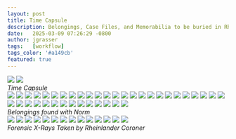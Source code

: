 ```yaml
---
layout: post
title: Time Capsule
description: Belongings, Case Files, and Memorabilia to be buried in Rheinlander.
date:   2025-03-09 07:26:29 -0800
author: jgrasser
tags:   [workflow]
tags_color: '#a149cb'
featured: true
---
```


<div class="gallery-box">
  <div class="gallery gallery--post">
    <img src="/images/HERITAGE_Time_Capsule.jpg" loading="lazy">
    <img src="/images/HERITAGE_Time_Capsule_Specifications.jpg" loading="lazy">
  </div>
  <em>Time Capsule</em>
</div>

<div class="gallery-box">
  <div class="gallery gallery--post">
    <img src="/images/casefiles/1980-0365%20%2810%29%20Compass%20%5BOpened%5D.JPG" loading="lazy">
    <img src="/images/casefiles/1980-0365%20%2812%29%20%241%20Dollar%20U.S.%20%5Bin%20Shirt%20Pocket%5D%20%282%29.JPG" loading="lazy">
    <img src="/images/casefiles/1980-0365%20%2813%29%20Black%20Wallet%20%5B%2424.17%20U.S.%5D%20%282%29.JPG" loading="lazy">
    <img src="/images/casefiles/1980-0365%20%2816%29%20Brown%20Corduroy%20Jacket%20%5BFront%5D.JPG" loading="lazy">
    <img src="/images/casefiles/1980-0365%20%2817%29%20Brown%20Corduroy%20Jacket%20%5BBack%5D.JPG" loading="lazy">
    <img src="/images/casefiles/1980-0365%20%282%29%20Two%20House%20Keys.JPG" loading="lazy">
    <img src="/images/casefiles/1980-0365%20%2822%29%20Scarf.JPG" loading="lazy">
    <img src="/images/casefiles/1980-0365%20%2823%29%20Plaid%20Flannel%20Shirt.JPG" loading="lazy">
    <img src="/images/casefiles/1980-0365%20%2824%29%20Blue%20Sweater%20%5BFront%5D.JPG" loading="lazy">
    <img src="/images/casefiles/1980-0365%20%2825%29%20Blue%20Sweater%20%5BBack%5D.JPG" loading="lazy">
    <img src="/images/casefiles/1980-0365%20%2826%29%20Black%20Corduroy%20Pants%20%5BFront%5D%20%281%29.jpg" loading="lazy">
    <img src="/images/casefiles/1980-0365%20%2826%29%20Black%20Corduroy%20Pants%20%5BFront%5D.JPG" loading="lazy">
    <img src="/images/casefiles/1980-0365%20%2827%29%20Black%20Corduroy%20Pants%20%5BBack%5D%20%281%29.jpg" loading="lazy">
    <img src="/images/casefiles/1980-0365%20%2827%29%20Black%20Corduroy%20Pants%20%5BBack%5D.JPG" loading="lazy">
    <img src="/images/casefiles/1980-0365%20%2828%29%20White%20Underwear%20%5BBriefs%20%26%20Long%20John%20pants%20-%20Front%5D.JPG" loading="lazy">
    <img src="/images/casefiles/1980-0365%20%2829%29%20White%20Underwear%20%5BBriefs%20%26%20Long%20John%20pants%20-%20Back%5D.JPG" loading="lazy">
    <img src="/images/casefiles/1980-0365%20%283%29%20Ear%20Muffs%20%281%29.JPG" loading="lazy">
    <img src="/images/casefiles/1980-0365%20%2830%29%20White%20T-Shirt%20%28Front%5D%20%281%29.JPG" loading="lazy">
    <img src="/images/casefiles/1980-0365%20%2831%29%20White%20T-Shirt%20%5BBack%5D%20%281%29.JPG" loading="lazy">
    <img src="/images/casefiles/1980-0365%20%2832%29%20Black%20Socks.JPG" loading="lazy">
    <img src="/images/casefiles/1980-0365%20%2833%29%20Black%20Belt.JPG" loading="lazy">
    <img src="/images/casefiles/1980-0365%20%2834%29%20Belt%20%5BBret%20size%2034%5D.JPG" loading="lazy">
    <img src="/images/casefiles/1980-0365%20%2835%29%20Black%20Dress%20Shoes.JPG" loading="lazy">
    <img src="/images/casefiles/1980-0365%20%2836%29%20Shoe%20Soles.JPG" loading="lazy">
    <img src="/images/casefiles/1980-0365%20%2837%29%20Shoe%20size%2012%20%5BAll%20Parts%20Man%20Made%20Mat%27ls%5D.JPG" loading="lazy">
    <img src="/images/casefiles/1980-0365%20%2839%29%20Shoe%20size%2012%20%5BAll%20Parts%20Man%20Made%20Mat%27ls%5D.JPG" loading="lazy">
    <img src="/images/casefiles/1980-0365%20%284%29%20Black%20Comb%20%281%29.JPG" loading="lazy">
    <img src="/images/casefiles/1980-0365%20%2841%29%20Shoe%20Heels.JPG" loading="lazy">
    <img src="/images/casefiles/1980-0365%20%2842%29%20%20Shoe%20Heels%20%5BProfile%5D.JPG" loading="lazy">
    <img src="/images/casefiles/1980-0365%20%286%29%20Wristwatch%20%281%29.JPG" loading="lazy">
    <img src="/images/casefiles/1980-0365%20%287%29%20IBEW%20Calendar%20%5Bfront%5D.JPG" loading="lazy">
    <img src="/images/casefiles/1980-0365%20%288%29%20IBEW%20Calendar%20%5BBack%5D.JPG" loading="lazy">
    <img src="/images/casefiles/1980-0365%20%289%29%20Compass%20%5Bclosed%5D%20%282%29.JPG" loading="lazy">
    <img src="/images/casefiles/2020%20Jan%2027%20-%20EVIDENCE%20-%20case%20%231980-00000365.jpg" loading="lazy">
    <img src="/images/casefiles/2020%20Jan%2027%20Tag%20%2319102%20.jpg" loading="lazy">
    <img src="/images/casefiles/2023%20May%2031%20Forensic%20Swabs%20from%20Allen%20Grasser.jpg" loading="lazy">
    <img src="/images/casefiles/2024%20June%2029%20Medallion%20from%20the%20conference.jpg" loading="lazy">
    <img src="/images/casefiles/Time%20Capsule%20-%20German%20Cross%20MaBurial%20rker.jpg" loading="lazy">
    <img src="/images/casefiles/Time%20Capsule%20-%20Two%20%28%232%29%20Oversized%20X-Rays.jpg" loading="lazy">
  </div>
  <em>Belongings found with Norm</em>
</div>

<div class="gallery-box">
  <div class="gallery gallery--post">
    <img src="/images/casefiles/XRAY_01.jpg" loading="lazy">
    <img src="/images/casefiles/XRAY_02.jpg" loading="lazy">
    <img src="/images/casefiles/XRAY_03.jpg" loading="lazy">
    <img src="/images/casefiles/XRAY_04.jpg" loading="lazy">
    <img src="/images/casefiles/XRAY_05.jpg" loading="lazy">
    <img src="/images/casefiles/XRAY_06.jpg" loading="lazy">
    <img src="/images/casefiles/XRAY_07.jpg" loading="lazy">
    <img src="/images/casefiles/XRAY_08.jpg" loading="lazy">
    <img src="/images/casefiles/XRAY_09.jpg" loading="lazy">
    <img src="/images/casefiles/XRAY_10.jpg" loading="lazy">
    <img src="/images/casefiles/XRAY_11.jpg" loading="lazy">
    <img src="/images/casefiles/XRAY_12.jpg" loading="lazy">
    <img src="/images/casefiles/XRAY_13.jpg" loading="lazy">
    <img src="/images/casefiles/XRAY_14.jpg" loading="lazy">
  </div>
  <em>Forensic X-Rays Taken by Rheinlander Coroner</em>
</div>
